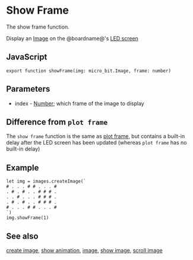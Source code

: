 # Show Frame

The show frame function.

Display an [Image](/makecode-blockeditor/reference/images/image) on the @boardname@'s [LED screen](/device/screen)

## JavaScript

```sig
export function showFrame(img: micro_bit.Image, frame: number)
```

## Parameters

* index - [Number](/types/number); which frame of the image to display

## Difference from `plot frame`

The `show frame` function is the same as [plot frame](/makecode-blockeditor/reference/images/plot-frame), but contains a built-in delay after the LED screen has been updated (whereas `plot frame` has no built-in delay)

## Example

```blocks
let img = images.createImage(`
# . . . # # . . . #
. # . # . . # # # .
. . # . . . # # # .
. # . # . . # # # .
# . . . # # . . . #
`)
img.showFrame(1)
```

## See also

[create image](/makecode-blockeditor/reference/images/create-image), [show animation](/makecode-blockeditor/reference/basic/show-animation), [image](/makecode-blockeditor/reference/images/image), [show image](/makecode-blockeditor/reference/images/show-image), [scroll image](/makecode-blockeditor/reference/images/scroll-image)

